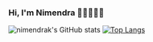 ### Hi, I'm Nimendra 👋🏻👨🏻‍💻

<!--
**nimendrak/nimendrak** is a ✨ _special_ ✨ repository because its `README.md` (this file) appears on your GitHub profile.

Here are some ideas to get you started:

- 🔭 I’m currently working on ...
- 🌱 I’m currently learning ...
- 👯 I’m looking to collaborate on ...
- 🤔 I’m looking for help with ...
- 💬 Ask me about ...
- 📫 How to reach me: ...
- 😄 Pronouns: ...
- ⚡ Fun fact: ...
-->

![nimendrak's GitHub stats](https://github-readme-stats.vercel.app/api?username=nimendrak&show_icons=true&theme=merko)
[![Top Langs](https://github-readme-stats.vercel.app/api/top-langs/?username=nimendrak&layout=compact)](https://github.com/nimendrak/github-readme-stats)

